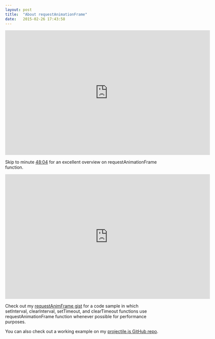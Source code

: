 ```yaml
---
layout: post
title:  "About requestAnimationFrame"
date:   2015-02-26 17:43:58
---
```


<iframe width="661" height="402" src="https://www.youtube.com/embed/XAqIpGU8ZZk" frameborder="0" allowfullscreen></iframe>

Skip to minute <a
href="https://www.youtube.com/watch?v=XAqIpGU8ZZk#t=2884"
target="_blank">48:04</a> for an excellent overview on
requestAnimationFrame function.

<iframe width="661" height="402" src="https://www.youtube.com/embed/rNsC1VI9388" frameborder="0" allowfullscreen></iframe>

Check out my [requestAnimFrame gist][requestAnimFrame-gist] for a code
sample in which setInterval, clearInterval, setTimeout, and
clearTimeout functions use requestAnimationFrame function whenever
possible for performance purposes.

You can also check out a working example on my [projectile.js GitHub repo][projectile.js-github].


[requestAnimFrame-gist]:      https://gist.github.com/rentes/3068e48364d9ad907124
[projectile.js-github]:       https://github.com/rentes/projectile.js
